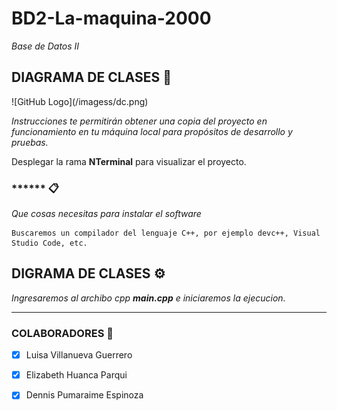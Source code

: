 # BD2-La-maquina-2000

_Base de Datos II_


## DIAGRAMA DE CLASES 👾
<p align="center"></p>
![GitHub Logo](/imagess/dc.png)



_Instrucciones te permitirán obtener una copia del proyecto en funcionamiento en tu máquina local para propósitos de desarrollo y pruebas._

Desplegar la rama **NTerminal** para visualizar el proyecto.


### ****** 📋

_Que cosas necesitas para instalar el software_

```
Buscaremos un compilador del lenguaje C++, por ejemplo devc++, Visual Studio Code, etc.
```

## DIGRAMA DE CLASES ⚙️

_Ingresaremos al archibo cpp **main.cpp** e iniciaremos la ejecucion._

---

### COLABORADORES 🔩

- [x] Luisa Villanueva Guerrero
- [x] Elizabeth Huanca Parqui
- [x] Dennis Pumaraime Espinoza





